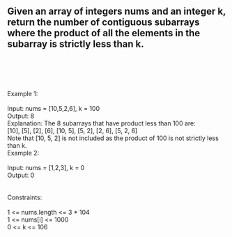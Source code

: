 ## Given an array of integers nums and an integer k, return the number of contiguous subarrays where the product of all the elements in the subarray is strictly less than k. <br> <br> <br> <br> 
Example 1: <br> <br> 
Input: nums = [10,5,2,6], k = 100 <br> 
Output: 8 <br> 
Explanation: The 8 subarrays that have product less than 100 are: <br> 
[10], [5], [2], [6], [10, 5], [5, 2], [2, 6], [5, 2, 6] <br> 
Note that [10, 5, 2] is not included as the product of 100 is not strictly less than k. <br> 
Example 2: <br> <br> 
Input: nums = [1,2,3], k = 0 <br> 
Output: 0 <br> <br> <br> 
Constraints: <br> <br> 
1 <= nums.length <= 3 * 104 <br> 
1 <= nums[i] <= 1000 <br> 
0 <= k <= 106 <br> 
